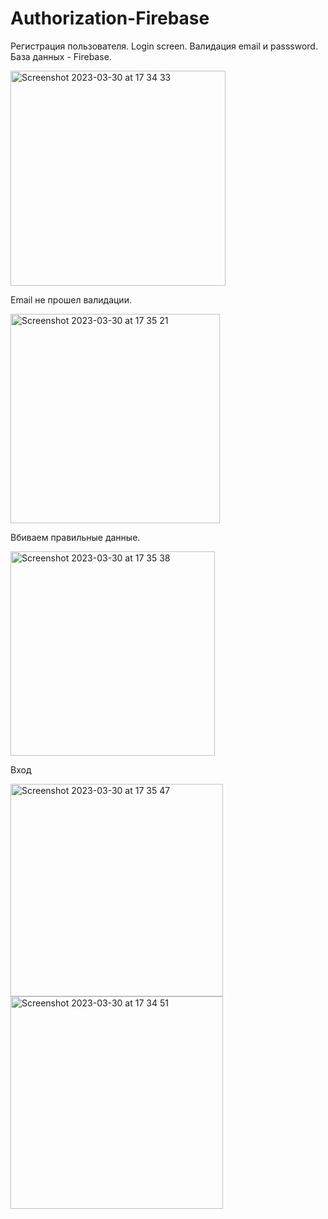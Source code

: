 # Authorization-Firebase

Регистрация пользователя.
Login screen.
Валидация email и passsword.
База данных - Firebase.

<img width="344" alt="Screenshot 2023-03-30 at 17 34 33" src="https://user-images.githubusercontent.com/100012767/228871436-206246fd-b57e-4d12-b1fc-e518ee27a70f.png">


Email не прошел валидации.

<img width="335" alt="Screenshot 2023-03-30 at 17 35 21" src="https://user-images.githubusercontent.com/100012767/228871495-90bc25d5-6861-4ed3-84d1-929e0234d33d.png">

Вбиваем правильные данные.

<img width="327" alt="Screenshot 2023-03-30 at 17 35 38" src="https://user-images.githubusercontent.com/100012767/228871619-713ae145-d20e-4849-a3ab-dbc7d82bda9a.png">

Вход

<img width="340" alt="Screenshot 2023-03-30 at 17 35 47" src="https://user-images.githubusercontent.com/100012767/228871710-7ed0e1c5-d4b9-4eb8-b07e-b5e03e8c2c61.png">


<img width="340" alt="Screenshot 2023-03-30 at 17 34 51" src="https://user-images.githubusercontent.com/100012767/228871762-dfeddbdc-3c75-4cf0-8943-b1a0d971bb16.png">
